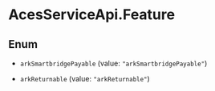 # AcesServiceApi.Feature

## Enum


* `arkSmartbridgePayable` (value: `"arkSmartbridgePayable"`)

* `arkReturnable` (value: `"arkReturnable"`)



